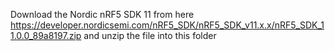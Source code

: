Download the Nordic nRF5 SDK 11  from here https://developer.nordicsemi.com/nRF5_SDK/nRF5_SDK_v11.x.x/nRF5_SDK_11.0.0_89a8197.zip
and unzip the file into this folder